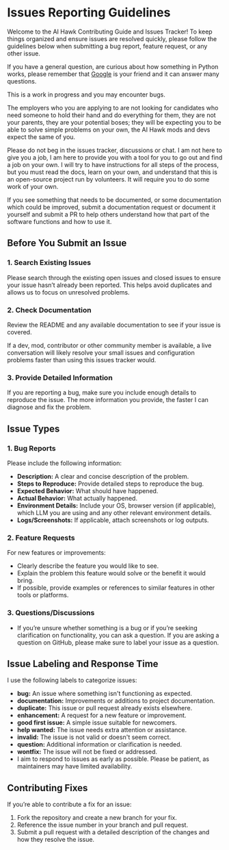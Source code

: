 # Issues Reporting Guidelines

Welcome to the AI Hawk Contributing Guide and Issues Tracker! To keep things organized and ensure issues are resolved quickly, please follow the guidelines below when submitting a bug report, feature request, or any other issue.

If you have a general question, are curious about how something in Python works, please remember that [Google](https://google.com) is your friend and it can answer many questions.

This is a work in progress and you may encounter bugs.

The employers who you are applying to are not looking for candidates who need someone to hold their hand and do everything for them, they are not your parents, they are your potential boses; they will be expecting you to be able to solve simple problems on your own, the AI Hawk mods and devs expect the same of you.

Please do not beg in the issues tracker, discussions or chat.  I am not here to give you a job, I am here to provide you with a tool for you to go out and find a job on your own.  I will try to have instructions for all steps of the process, but you must read the docs, learn on your own, and understand that this is an open-source project run by volunteers.  It will require you to do some work of your own.

If you see something that needs to be documented, or some documentation which could be improved, submit a documentation request or document it yourself and submit a PR to help others understand how that part of the software functions and how to use it.

## Before You Submit an Issue

### 1. Search Existing Issues

Please search through the existing open issues and closed issues to ensure your issue hasn’t already been reported. This helps avoid duplicates and allows us to focus on unresolved problems.

### 2. Check Documentation

Review the README and any available documentation to see if your issue is covered.

If a dev, mod, contributor or other community member is available, a live conversation will likely resolve your small issues and configuration problems faster than using this issues tracker would.

### 3. Provide Detailed Information

If you are reporting a bug, make sure you include enough details to reproduce the issue. The more information you provide, the faster I can diagnose and fix the problem.

## Issue Types

### 1. Bug Reports

Please include the following information:

- **Description:** A clear and concise description of the problem.
- **Steps to Reproduce:** Provide detailed steps to reproduce the bug.
- **Expected Behavior:** What should have happened.
- **Actual Behavior:** What actually happened.
- **Environment Details:** Include your OS, browser version (if applicable), which LLM you are using and any other relevant environment details.
- **Logs/Screenshots:** If applicable, attach screenshots or log outputs.

### 2. Feature Requests

For new features or improvements:

- Clearly describe the feature you would like to see.
- Explain the problem this feature would solve or the benefit it would bring.
- If possible, provide examples or references to similar features in other tools or platforms.

### 3. Questions/Discussions

- If you’re unsure whether something is a bug or if you’re seeking clarification on functionality, you can ask a question. If you are asking a question on GitHub, please make sure to label your issue as a question.

## Issue Labeling and Response Time

I use the following labels to categorize issues:

- **bug:** An issue where something isn't functioning as expected.
- **documentation:** Improvements or additions to project documentation.
- **duplicate:** This issue or pull request already exists elsewhere.
- **enhancement:** A request for a new feature or improvement.
- **good first issue:** A simple issue suitable for newcomers.
- **help wanted:** The issue needs extra attention or assistance.
- **invalid:** The issue is not valid or doesn't seem correct.
- **question:** Additional information or clarification is needed.
- **wontfix:** The issue will not be fixed or addressed.
- I aim to respond to issues as early as possible. Please be patient, as maintainers may have limited availability.

## Contributing Fixes

If you’re able to contribute a fix for an issue:

1. Fork the repository and create a new branch for your fix.
2. Reference the issue number in your branch and pull request.
3. Submit a pull request with a detailed description of the changes and how they resolve the issue.
